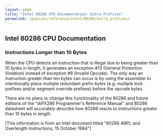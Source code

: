 ```yaml
---
layout: page
title: "Intel 80286 CPU Documentation: Extra Prefixes"
permalink: /pubs/pc/reference/intel/80286/extra_prefixes/
---
```


Intel 80286 CPU Documentation
---

### Instructions Longer than 10 Bytes

When the CPU detects an instruction that is illegal due to being greater than 10 bytes in length, it generates an
exception #13 (General Protection Violation) instead of exception #6 (Invalid Opcode). The only way an instruction
greater than ten bytes can occur is by using the assembler to intentionally place multiple redundant prefix bytes
(e.g. multiple lock prefixes and/or segment override prefixes) before the opcode bytes.

There are no plans to change this functionality of the 80286 and future editions of the "iAPX286 Programmer's Reference
Manual" and 80286 datasheet will accurately describe how 80286 reacts to instructions greater than 10 bytes in length.

[This information is from an Intel document titled "80286 ARPL and Overlength Instructions, 15 October 1984"]
